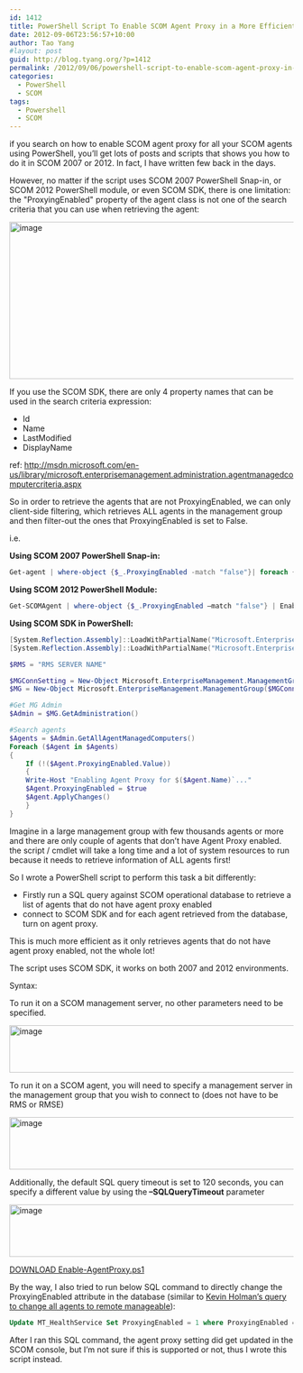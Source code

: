 ```yaml
---
id: 1412
title: PowerShell Script To Enable SCOM Agent Proxy in a More Efficient Way
date: 2012-09-06T23:56:57+10:00
author: Tao Yang
#layout: post
guid: http://blog.tyang.org/?p=1412
permalink: /2012/09/06/powershell-script-to-enable-scom-agent-proxy-in-a-more-efficient-way/
categories:
  - PowerShell
  - SCOM
tags:
  - Powershell
  - SCOM
---
```

if you search on how to enable SCOM agent proxy for all your SCOM agents using PowerShell, you’ll get lots of posts and scripts that shows you how to do it in SCOM 2007 or 2012. In fact, I have written few back in the days.

However, no matter if the script uses SCOM 2007 PowerShell Snap-in, or SCOM 2012 PowerShell module, or even SCOM SDK, there is one limitation: the "ProxyingEnabled" property of the agent class is not one of the search criteria that you can use when retrieving the agent:

<a href="http://blog.tyang.org/wp-content/uploads/2012/09/image2.png"><img style="padding-left: 0px;padding-right: 0px;padding-top: 0px;border: 0px" src="http://blog.tyang.org/wp-content/uploads/2012/09/image_thumb2.png" alt="image" width="512" height="279" border="0" /></a>

If you use the SCOM SDK, there are only 4 property names that can be used in the search criteria expression:
<ul>
	<li>Id</li>
	<li>Name</li>
	<li>LastModified</li>
	<li>DisplayName</li>
</ul>
ref: <a href="http://msdn.microsoft.com/en-us/library/microsoft.enterprisemanagement.administration.agentmanagedcomputercriteria.aspx">http://msdn.microsoft.com/en-us/library/microsoft.enterprisemanagement.administration.agentmanagedcomputercriteria.aspx</a>

So in order to retrieve the agents that are not ProxyingEnabled, we can only client-side filtering, which retrieves ALL agents in the management group and then filter-out the ones that ProxyingEnabled is set to False.

i.e.

<strong>Using SCOM 2007 PowerShell Snap-in:</strong>

```powershell
Get-agent | where-object {$_.ProxyingEnabled -match "false"}| foreach {$_.ProxyingEnabled = $true; $_.applyChanges()}
```

<strong>Using SCOM 2012 PowerShell Module:</strong>

```powershell
Get-SCOMAgent | where-object {$_.ProxyingEnabled –match "false"} | Enable-SCOMAgentProxy
```

<strong>Using SCOM SDK in PowerShell:</strong>

```powershell
[System.Reflection.Assembly]::LoadWithPartialName("Microsoft.EnterpriseManagement.OperationsManager.Common") | Out-Null
[System.Reflection.Assembly]::LoadWithPartialName("Microsoft.EnterpriseManagement.OperationsManager") | Out-Null

$RMS = "RMS SERVER NAME"

$MGConnSetting = New-Object Microsoft.EnterpriseManagement.ManagementGroupConnectionSettings(RMS )
$MG = New-Object Microsoft.EnterpriseManagement.ManagementGroup($MGConnSetting)

#Get MG Admin
$Admin = $MG.GetAdministration()

#Search agents
$Agents = $Admin.GetAllAgentManagedComputers()
Foreach ($Agent in $Agents)
{
	If (!($Agent.ProxyingEnabled.Value))
	{
    Write-Host "Enabling Agent Proxy for $($Agent.Name)`..."
    $Agent.ProxyingEnabled = $true
    $Agent.ApplyChanges()
	}
}
```

Imagine in a large management group with few thousands agents or more and there are only couple of agents that don’t have Agent Proxy enabled. the script / cmdlet will take a long time and a lot of system resources to run because it needs to retrieve information of ALL agents first!

So I wrote a PowerShell script to perform this task a bit differently:

* Firstly run a SQL query against SCOM operational database to retrieve a list of agents that do not have agent proxy enabled
* connect to SCOM SDK and for each agent retrieved from the database, turn on agent proxy.

This is much more efficient as it only retrieves agents that do not have agent proxy enabled, not the whole lot!

The script uses SCOM SDK, it works on both 2007 and 2012 environments.

Syntax:

To run it on a SCOM management server, no other parameters need to be specified.

<a href="http://blog.tyang.org/wp-content/uploads/2012/09/image3.png"><img style="padding-left: 0px;padding-right: 0px;padding-top: 0px;border: 0px" src="http://blog.tyang.org/wp-content/uploads/2012/09/image_thumb3.png" alt="image" width="522" height="84" border="0" /></a>

To run it on a SCOM agent, you will need to specify a management server in the management group that you wish to connect to (does not have to be RMS or RMSE)

<a href="http://blog.tyang.org/wp-content/uploads/2012/09/image4.png"><img style="padding-left: 0px;padding-right: 0px;padding-top: 0px;border: 0px" src="http://blog.tyang.org/wp-content/uploads/2012/09/image_thumb4.png" alt="image" width="580" height="93" border="0" /></a>

Additionally, the default SQL query timeout is set to 120 seconds, you can specify a different value by using the<strong> –SQLQueryTimeout</strong> parameter

<a href="http://blog.tyang.org/wp-content/uploads/2012/09/image5.png"><img style="padding-left: 0px;padding-right: 0px;padding-top: 0px;border: 0px" src="http://blog.tyang.org/wp-content/uploads/2012/09/image_thumb5.png" alt="image" width="580" height="93" border="0" /></a>

<a href="http://blog.tyang.org/wp-content/uploads/2012/09/Enable-AgentProxy-v2.5.zip">DOWNLOAD Enable-AgentProxy.ps1</a>

By the way, I also tried to run below SQL command to directly change the ProxyingEnabled attribute in the database (similar to <a href="http://blogs.technet.com/b/kevinholman/archive/2010/02/20/how-to-get-your-agents-back-to-remotely-manageable-in-opsmgr-2007-r2.aspx">Kevin Holman’s query to change all agents to remote manageable</a>):

```sql
Update MT_HealthService Set ProxyingEnabled = 1 where ProxyingEnabled = 0
```

After I ran this SQL command, the agent proxy setting did get updated in the SCOM console, but I’m not sure if this is supported or not, thus I wrote this script instead.
